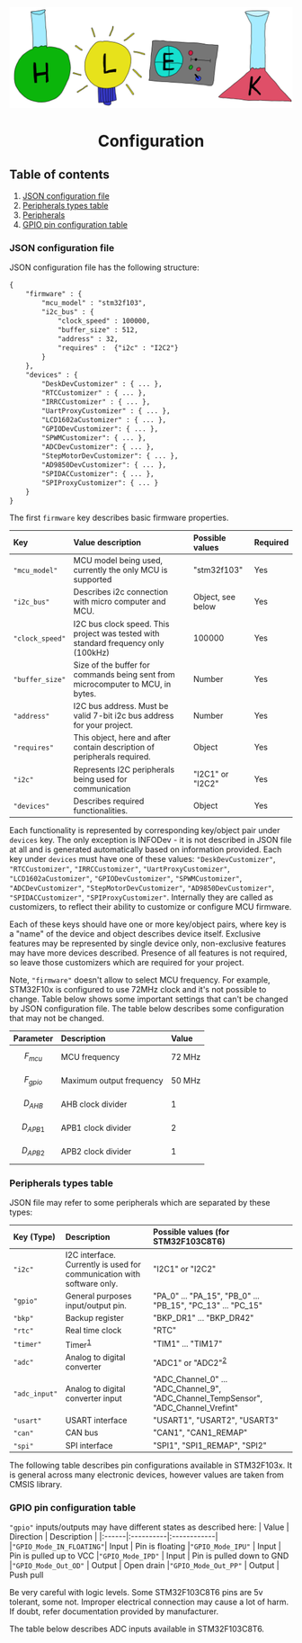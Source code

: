 <p align="center"><img src="../doc/images/hlek.svg"></p>

# <p align="center">Configuration</p>

## Table of contents
1. [JSON configuration file](#JSON-configuration-file)
2. [Peripherals types table](#Peripherals-types-table)
3. [Peripherals](#Peripherals)
4. [GPIO pin configuration table](#GPIO-pin-configuration-table)

### JSON configuration file

JSON configuration file has the following structure:

```
{
    "firmware" : {
        "mcu_model" : "stm32f103",
        "i2c_bus" : {
            "clock_speed" : 100000,
            "buffer_size" : 512,
            "address" : 32,
            "requires" :  {"i2c" : "I2C2"}
        }
    },
    "devices" : {
        "DeskDevCustomizer" : { ... },
        "RTCCustomizer" : { ... },
        "IRRCCustomizer" : { ... },
        "UartProxyCustomizer" : { ... },
        "LCD1602aCustomizer" : { ... },
        "GPIODevCustomizer": { ... },
        "SPWMCustomizer": { ... },
        "ADCDevCustomizer": { ... },
        "StepMotorDevCustomizer": { ... },
        "AD9850DevCustomizer": { ... },
        "SPIDACCustomizer": { ... },
        "SPIProxyCustomizer": { ... }
    }
}
```

The first `firmware` key describes basic firmware properties.

| Key      | Value description | Possible values | Required |
|:---------|:------------------|:----------------|:---------|
| `"mcu_model"` | MCU model being used, currently the only MCU is supported | "stm32f103" | Yes |
| `"i2c_bus"` | Describes i2c connection with micro computer and MCU. | Object, see below | Yes |
| `"clock_speed"` | I2C bus clock speed. This project was tested with standard frequency only (100kHz) | 100000 | Yes |
| `"buffer_size"` | Size of the buffer for commands being sent from microcomputer to MCU, in bytes. | Number | Yes |
| `"address"` | I2C bus address. Must be valid 7-bit i2c bus address for your project. | Number | Yes |
| `"requires"` | This object, here and after contain description of peripherals required. | Object | Yes |
| `"i2c"` | Represents I2C peripherals being used for communication | "I2C1" or "I2C2" | Yes |
| `"devices"` | Describes required functionalities. | Object | Yes |

Each functionality is represented by corresponding key/object pair under `devices` key. The only exception is INFODev - it is not described in JSON file at all and is generated automatically based on information provided. Each key under `devices` must have one of these values: `"DeskDevCustomizer"`, `"RTCCustomizer"`, `"IRRCCustomizer"`, `"UartProxyCustomizer"`, `"LCD1602aCustomizer"`, `"GPIODevCustomizer"`, `"SPWMCustomizer"`, `"ADCDevCustomizer"`, `"StepMotorDevCustomizer"`, `"AD9850DevCustomizer"`, `"SPIDACCustomizer"`, `"SPIProxyCustomizer"`. Internally they are called as customizers, to reflect their ability to customize or configure MCU firmware.

Each of these keys should have one or more key/object pairs, where key is a "name" of the device and object describes device itself. Exclusive features may be represented by single device only, non-exclusive features may have more devices described. Presence of all features is not required, so leave those customizers which are required for your project.

Note, `"firmware"` doesn't allow to select MCU frequency. For example, STM32F10x is configured to use 72MHz clock and it's not possible to change. Table below shows some important settings that can't be changed by JSON configuration file. The table below describes some configuration that may not be changed.

|   Parameter   | Description                  | Value  |
|:--------------|:-----------------------------|:-------|
|$$ F_{mcu} $$  | MCU frequency                | 72 MHz |
|$$ F_{gpio} $$ | Maximum output frequency     | 50 MHz |
|$$ D_{AHB} $$  | AHB clock divider            | 1      |
|$$ D_{APB1} $$ | APB1 clock divider           | 2      |
|$$ D_{APB2} $$ | APB2 clock divider           | 1      |

### Peripherals types table

JSON file may refer to some peripherals which are separated by these types:

| Key (Type) | Description | Possible values (for STM32F103C8T6) |
|:-----------|:------------|:------------------------------------|
|`"i2c"`| I2C interface. Currently is used for communication with software only. |"I2C1" or "I2C2" |
|`"gpio"`| General purposes input/output pin. | "PA_0" ... "PA_15", "PB_0" ... "PB_15", "PC_13" ... "PC_15"|
|`"bkp"`| Backup register | "BKP_DR1" ... "BKP_DR42"|
|`"rtc"`| Real time clock | "RTC"|
|`"timer"`| Timer<sup>[1](#ft01)</sup> | "TIM1" ... "TIM17"|
|`"adc"`| Analog to digital converter | "ADC1" or "ADC2"<sup>[2](#ft02)</sup>|
|`"adc_input"`| Analog to digital converter input |"ADC_Channel_0" ... "ADC_Channel_9", "ADC_Channel_TempSensor", "ADC_Channel_Vrefint"|
|`"usart"`| USART interface | "USART1", "USART2", "USART3"|
|`"can"`| CAN bus | "CAN1", "CAN1_REMAP"|
|`"spi"`| SPI interface | "SPI1", "SPI1_REMAP", "SPI2"|


The following table describes pin configurations available in STM32F103x. It is general across many electronic devices, however values are taken from CMSIS library.

### GPIO pin configuration table
`"gpio"` inputs/outputs may have different states as described here:
| Value | Direction | Description |
|:------|:----------|:------------|
|`"GPIO_Mode_IN_FLOATING"`| Input  | Pin is floating
|`"GPIO_Mode_IPU"`        | Input  | Pin is pulled up to VCC
|`"GPIO_Mode_IPD"`        | Input  | Pin is pulled down to GND
|`"GPIO_Mode_Out_OD"`     | Output | Open drain
|`"GPIO_Mode_Out_PP"`     | Output | Push pull

Be very careful with logic levels. Some STM32F103C8T6 pins are 5v tolerant, some not. Improper electrical connection may cause a lot of harm. If doubt, refer documentation provided by manufacturer.

The table below describes ADC inputs available in STM32F103C8T6.
